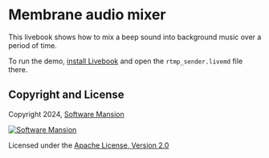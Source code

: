 # Membrane audio mixer

This livebook shows how to mix a beep sound into background music over a period of time.

To run the demo, [install Livebook](https://livebook.dev/#install) and open the `rtmp_sender.livemd` file there.

## Copyright and License

Copyright 2024, [Software Mansion](https://swmansion.com/?utm_source=git&utm_medium=readme&utm_campaign=membrane)

[![Software Mansion](https://docs.membrane.stream/static/logo/swm_logo_readme.png)](https://swmansion.com/?utm_source=git&utm_medium=readme&utm_campaign=membrane)

Licensed under the [Apache License, Version 2.0](LICENSE)
